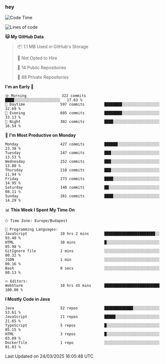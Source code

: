### hey

<!--START_SECTION:waka-->
![Code Time](http://img.shields.io/badge/Code%20Time-1%2C144%20hrs%2043%20mins-blue)

![Lines of code](https://img.shields.io/badge/From%20Hello%20World%20I%27ve%20Written-2.6%20million%20lines%20of%20code-blue)

**🐱 My GitHub Data** 

> 📦 1.1 MB Used in GitHub's Storage 
 > 
> 🚫 Not Opted to Hire
 > 
> 📜 14 Public Repositories 
 > 
> 🔑 88 Private Repositories 
 > 
**I'm an Early 🐤** 

```text
🌞 Morning                322 commits         ████░░░░░░░░░░░░░░░░░░░░░   17.63 % 
🌆 Daytime                597 commits         ████████░░░░░░░░░░░░░░░░░   32.69 % 
🌃 Evening                605 commits         ████████░░░░░░░░░░░░░░░░░   33.13 % 
🌙 Night                  302 commits         ████░░░░░░░░░░░░░░░░░░░░░   16.54 % 
```
📅 **I'm Most Productive on Monday** 

```text
Monday                   427 commits         ██████░░░░░░░░░░░░░░░░░░░   23.38 % 
Tuesday                  247 commits         ███░░░░░░░░░░░░░░░░░░░░░░   13.53 % 
Wednesday                252 commits         ███░░░░░░░░░░░░░░░░░░░░░░   13.80 % 
Thursday                 218 commits         ███░░░░░░░░░░░░░░░░░░░░░░   11.94 % 
Friday                   273 commits         ████░░░░░░░░░░░░░░░░░░░░░   14.95 % 
Saturday                 148 commits         ██░░░░░░░░░░░░░░░░░░░░░░░   08.11 % 
Sunday                   261 commits         ████░░░░░░░░░░░░░░░░░░░░░   14.29 % 
```


📊 **This Week I Spent My Time On** 

```text
🕑︎ Time Zone: Europe/Budapest

💬 Programming Languages: 
JavaScript               10 hrs 2 mins       ███████████████████████░░   93.40 % 
HTML                     38 mins             █░░░░░░░░░░░░░░░░░░░░░░░░   05.98 % 
GitIgnore file           2 mins              ░░░░░░░░░░░░░░░░░░░░░░░░░   00.32 % 
JSON                     1 min               ░░░░░░░░░░░░░░░░░░░░░░░░░   00.16 % 
Bash                     0 secs              ░░░░░░░░░░░░░░░░░░░░░░░░░   00.13 % 

🔥 Editors: 
WebStorm                 10 hrs 45 mins      █████████████████████████   100.00 % 
```

**I Mostly Code in Java** 

```text
Java                     52 repos            █████████████░░░░░░░░░░░░   53.61 % 
JavaScript               21 repos            █████░░░░░░░░░░░░░░░░░░░░   21.65 % 
TypeScript               5 repos             █░░░░░░░░░░░░░░░░░░░░░░░░   05.15 % 
HTML                     3 repos             █░░░░░░░░░░░░░░░░░░░░░░░░   03.09 % 
Dockerfile               1 repo              ░░░░░░░░░░░░░░░░░░░░░░░░░   01.03 % 
```




 Last Updated on 24/03/2025 16:05:48 UTC
<!--END_SECTION:waka-->
